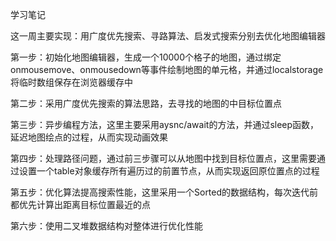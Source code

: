 学习笔记

这一周主要实现：用广度优先搜索、寻路算法、启发式搜索分别去优化地图编辑器

第一步：初始化地图编辑器，生成一个10000个格子的地图，通过绑定onmousemove、onmousedown等事件绘制地图的单元格，并通过localstorage将临时数组保存在浏览器缓存中

第二步：采用广度优先搜索的算法思路，去寻找的地图的中目标位置点

第三步：异步编程方法，这里主要采用aysnc/await的方法，并通过sleep函数，延迟地图绘点的过程，从而实现动画效果

第四步：处理路径问题，通过前三步骤可以从地图中找到目标位置点，这里需要通过设置一个table对象缓存所有遍历过的前置节点，从而实现返回原位置点的过程

第五步：优化算法提高搜索性能，这里采用一个Sorted的数据结构，每次迭代前都优先计算出距离目标位置最近的点

第六步：使用二叉堆数据结构对整体进行优化性能